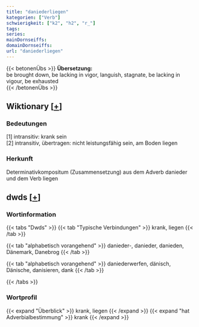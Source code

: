 ```yaml
---
title: "daniederliegen"
kategorien: ["Verb"]
schwierigkeit: ["k2", "h2", "r_"]
tags:
series:
mainDornseiffs:
domainDornseiffs:
url: "daniederliegen"
---
```


{{< betonenÜbs >}}
**Übersetzung:**  
be brought down, be lacking in vigor, languish, stagnate, be lacking in vigour, be exhausted  
{{< /betonenÜbs >}}

## Wiktionary [[+](https://de.wiktionary.org/wiki/daniederliegen)]

### Bedeutungen
[1] intransitiv: krank sein  
[2] intransitiv, übertragen: nicht leistungsfähig sein, am Boden liegen  

### Herkunft
Determinativkompositum (Zusammensetzung) aus dem Adverb danieder und dem Verb liegen  



## dwds [[+](https://www.dwds.de/wb/daniederliegen)]

### Wortinformation
{{< tabs "Dwds" >}}
{{< tab "Typische Verbindungen" >}}
krank, liegen
{{< /tab >}}

{{< tab "alphabetisch vorangehend" >}}
danieder-, danieder, danieden, Dänemark, Danebrog
{{< /tab >}}

{{< tab "alphabetisch vorangehend" >}}
daniederwerfen, dänisch, Dänische, danisieren, dank
{{< /tab >}}

{{< /tabs >}}

### Wortprofil
{{< expand "Überblick" >}} krank, liegen {{< /expand >}}
{{< expand "hat Adverbialbestimmung" >}} krank {{< /expand >}}

